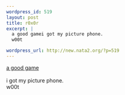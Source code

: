 ```yaml
--- 
wordpress_id: 519
layout: post
title: r0x0r
excerpt: |
  a good gamei got my picture phone.
  w00t

wordpress_url: http://new.nata2.org/?p=519
---
```

<a href="http://bigideafun.com/penguins/arcade/doom_funnel/default.htm">a good game</a><br/><br/>i got my picture phone.<br/>
w00t

